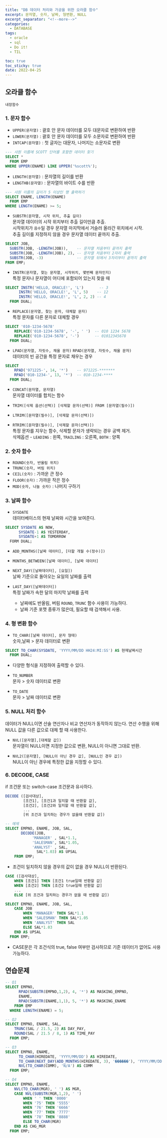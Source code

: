 ```yaml
---
title: "DB 데이터 처리와 가공을 위한 오라클 함수"
excerpt: 문자열, 숫자, 날짜, 형변환, NULL 
excerpt_separator: "<!--more-->"
categories:
  - DATABASE
tags:
  - oracle
  - sql
  - Do it!
  - TIL

toc: true
toc_sticky: true
date: 2022-04-25
---
```


## 오라클 함수

`내장함수`

### 1. 문자 함수

- `UPPER(문자열)` : 괄호 안 문자 데이터를 모두 대문자로 변환하여 반환  
- `LOWER(문자열)` : 괄호 안 문자 데이터를 모두 소문자로 변환하여 반환  
- `INTCAP(문자열)` : 첫 글자는 대문자, 나머지는 소문자로 변환

```sql
--- 사원 이름에 SCOTT 단어를 포함한 데이터 찾기
SELECT *
  FROM EMP
WHERE UPPER(ENAME) LIKE UPPER('%scott%');
```

- `LENGTH(문자열)` : 문자열의 길이를 반환  
- `LENGTHB(문자열)` : 문자열의 바이트 수를 반환

```sql
--- 사원 이름의 길이가 5 이상인 행 출력하기
SELECT ENAME, LENGTH(ENAME)
  FROM EMP
WHERE LENGTH(ENAME) >= 5;
```

- `SUBSTR(문자열, 시작 위치, 추출 길이)`  
문자열 데이터의 시작 위치부터 추출 길이만큼 추출.  
시작위치가 `음수`일 경우 문자열 마지막에서 거슬러 올라간 위치에서 시작.  
추출 길이를 지정하지 않을 경우 문자열 데이터 끝까지 추출.

```sql
SELECT JOB,
  SUBSTR(JOB, -LENGTH(JOB)),    -- 문자열 처음부터 끝까지 출력
  SUBSTR(JOB, -LENGTH(JOB), 2), -- 문자열 처음부터 2자리 출력
  SUBSTR(JOB, -3)               -- 문자열 뒤에서 3자리부터 끝까지 출력
FROM EMP;
```

- `INSTR(문자열, 찾는 문자열, 시작위치, 몇번째 문자인지)`  
특정 문자나 문자열이 어디에 포함되어 있는지 찾을 때  

```sql
SELECT INSTR('HELLO, ORACLE!', 'L')       -- 3
      INSTR('HELLO, ORACLE!', 'L', 5)    -- 12
      INSTR('HELLO, ORACLE!', 'L', 2, 2) -- 4
  FROM DUAL;
```

- `REPLACE(문자열, 찾는 문자, 대체할 문자)`  
특정 문자를 다른 문자로 대체할 경우

```sql
SELECT '010-1234-5678'
    REPLACE('010-1234-5678', '-', ' ')  -- 010 1234 5678
    REPLACE('010-1234-5678', '-')       -- 01012345678
  FROM DUAL;
```

- `LPAD(문자열, 자릿수, 채울 문자)` `RPAD(문자열, 자릿수, 채울 문자)`  
데이터의 빈 공간을 특정 문자로 채우는 경우  

```sql
SELECT
    RPAD('971225-', 14, '*')    -- 971225-*******
    RPAD('010-1234-', 13, '*')  -- 010-1234-****
  FROM DUAL;
```

- `CONCAT(문자열, 문자열)`  
문자열 데이터를 합치는 함수

- `TRIM([삭제 옵션(선택)] [삭제할 문자(선택)] FROM [문자열(필수)])`  
- `LTRIM([문자열(필수)], [삭제할 문자(선택)])`  
- `RTRIM([문자열(필수)], [삭제할 문자(선택)])`  
특정 문자를 지우는 함수, 삭제할 문자가 생략되는 경우 공백 제거.  
삭제옵션 - `LEADING` : 왼쪽, `TRAILING` : 오른쪽, `BOTH` : 양쪽

### 2. 숫자 함수

- `ROUND(숫자, 반올림 위치)`  
- `TRUNC(숫자, 버림 위치)`  
- `CEIL(숫자)` : 가까운 큰 정수  
- `FLOOR(숫자)` : 가까운 작은 정수  
- `MOD(숫자, 나눌 숫자)` : 나머지 구하기

### 3. 날짜 함수

- `SYSDATE`  
데이터베이스의 현재 날짜와 시간을 보여준다.

```sql
SELECT SYSDATE AS NOW,
      SYSDATE-1 AS YESTERDAY,
      SYSDATE+1 AS TOMORROW
  FORM DUAL;
```

- `ADD_MONTHS([날짜 데이터], [더할 개월 수(정수)])`

- `MONTHS_BETWEEN([날짜 데이터], [날짜 데이터]`

- `NEXT_DAY([날짜데이터], [요일])`  
날짜 기준으로 돌아오는 요일의 날짜를 출력  

- `LAST_DAY([날짜데이터])`  
특정 날짜가 속한 달의 마지막 날짜를 출력  
  - 날짜에도 반올림, 버림 `ROUND`, `TRUNC` 함수 사용이 가능하다.
  - 날짜 기준 포맷 종류가 많은데, 필요할 때 검색해서 사용.

### 4. 형 변환 함수

- `TO_CHAR([날짜 데이터], 문자 형태)`  
숫자,날짜 > 문자 데이터로 변환

```sql
SELECT TO_CHAR(SYSDATE, 'YYYY/MM/DD HH24:MI:SS') AS 현재날짜시간
  FROM DUAL;
```

- 다양한 형식을 지정하여 출력할 수 있다.

- `TO_NUMBER`  
문자 > 숫자 데이터로 변환

- `TO_DATE`  
문자 > 날짜 데이터로 변환

### 5. NULL 처리 함수

데이터가 NULL이면 산술 연산자나 비교 연산자가 동작하지 않는다. 연산 수행을 위해 NULL 값을 다른 값으로 대체 할 때 사용한다.

- `NVL([문자열],[대체할 값])`  
문자열이 NULL이면 지정한 값으로 변환, NULL이 아니면 그대로 반환.

- `NVL2([문자열], [NULL이 아닌 경우 값], [NULL인 경우 값])`  
NULL이 아닌 경우에 특정한 값을 지정할 수 있다.

### 6. DECODE, CASE

if 조건문 또는 switch-case 조건문과 유사하다.

```sql
DECODE ([검사대상],
        [조건1], [조건1과 일치할 때 반환할 값],
        [조건2], [조건2와 일치할 때 반환할 값],
        ...
        [위 조건과 일치하는 경우가 없을때 반환할 값])

-- 예제
SELECT EMPNO, ENAME, JOB, SAL,
       DECODE(JOB,
            'MANAGER' , SAL*1.1,
            'SALESMAN', SAL*1.05,
            'ANALYST' , SAL,
              SAL*1.03) AS UPSAL
    FROM EMP;
```

- 조건이 일치하지 않을 경우의 값이 없을 경우 NULL이 반환된다.

```sql
CASE ([검사대상],
    WHEN [조건1] THEN [조건1 true일때 반환할 값]
    WHEN [조건2] THEN [조건2 true일때 반환할 값]
    ...
    ELSE [위 조건과 일치하는 경우가 없을 때 반환할 값])

SELECT EMPNO, ENAME, JOB, SAL,
    CASE JOB
        WHEN 'MANAGER' THEN SAL*1.1
        WHEN 'SALESMAN' THEN SAL*1.05
        WHEN 'ANALYST' THEN SAL
        ELSE SAL*1.03
    END AS UPSAL
  FROM EMP;
```

- CASE문은 각 조건식의 true, false 여부만 검사하므로 기준 데이터가 없어도 사용 가능하다.

## 연습문제

```sql
-- Q1
SELECT EMPNO,
      RPAD(SUBSTR(EMPNO,1,2), 4, '*') AS MASKING_EMPNO,
      ENAME,
      RPAD(SUBSTR(ENAME,1,1), 5, '*') AS MASKING_ENAME
    FROM EMP
  WHERE LENGTH(ENAME) = 5;
```

```sql
-- Q2
SELECT EMPNO, ENAME, SAL,
    TRUNC(SAL / 21.5, 2) AS DAY_PAY,
    ROUND(SAL / 21.5 / 8, 1) AS TIME_PAY
  FROM EMP;
```

```sql
-- Q3
SELECT EMPNO, ENAME,
      TO_CHAR(HIREDATE, 'YYYY/MM/DD') AS HIREDATE,
      TO_CHAR(NEXT_DAY(ADD_MONTHS(HIREDATE, 3), '������'), 'YYYY/MM/DD') AS R_JOB,
      NVL(TO_CHAR(COMM), 'N/A') AS COMM
  FROM EMP;
```

```sql
-- Q4
SELECT EMPNO, ENAME,
    NVL(TO_CHAR(MGR), ' ') AS MGR,
    CASE NVL(SUBSTR(MGR,1,2), ' ')
        WHEN ' ' THEN '0000'
        WHEN '75' THEN '5555'
        WHEN '76' THEN '6666'
        WHEN '77' THEN '7777'
        WHEN '78' THEN '8888'
        ELSE TO_CHAR(MGR)
    END AS CHG_MGR
  FROM EMP;
```
